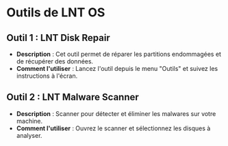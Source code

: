 # Outils de LNT OS

## Outil 1 : LNT Disk Repair

- **Description** : Cet outil permet de réparer les partitions endommagées et de récupérer des données.
- **Comment l'utiliser** : Lancez l'outil depuis le menu "Outils" et suivez les instructions à l'écran.

## Outil 2 : LNT Malware Scanner

- **Description** : Scanner pour détecter et éliminer les malwares sur votre machine.
- **Comment l'utiliser** : Ouvrez le scanner et sélectionnez les disques à analyser.
